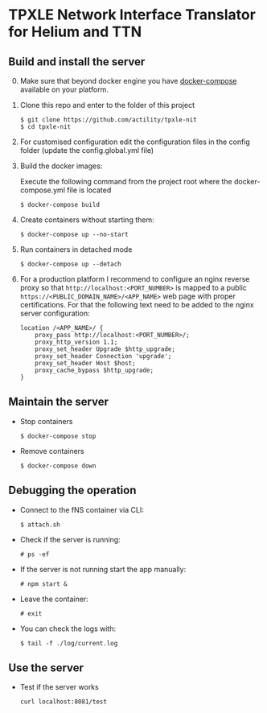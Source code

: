 # TPXLE Network Interface Translator for Helium and TTN

## Build and install the server
0. Make sure that beyond docker engine you have [docker-compose](https://docs.docker.com/compose/install/) available on your platform.
1. Clone this repo and enter to the folder of this project

    ```
    $ git clone https://github.com/actility/tpxle-nit
    $ cd tpxle-nit
    ```

2. For customised configuration edit the configuration files in the config folder (update the config.global.yml file)
3. Build the docker images:

    Execute the following command from the project root where the docker-compose.yml file is located
    ```
    $ docker-compose build
    ```

3. Create containers without starting them:

    ```
    $ docker-compose up --no-start
    ```

4. Run containers in detached mode

    ```
    $ docker-compose up --detach
    ```

5. For a production platform I recommend to configure an nginx reverse proxy so that `http://localhost:<PORT_NUMBER>` is mapped to a public `https://<PUBLIC_DOMAIN_NAME>/<APP_NAME>` web page with proper certifications. For that the following text need to be added to the nginx server configuration:

    ```
    location /<APP_NAME>/ {
        proxy_pass http://localhost:<PORT_NUMBER>/;
        proxy_http_version 1.1;
        proxy_set_header Upgrade $http_upgrade;
        proxy_set_header Connection 'upgrade';
        proxy_set_header Host $host;
        proxy_cache_bypass $http_upgrade;
    }
    ```

## Maintain the server

- Stop containers  
    ```
    $ docker-compose stop
    ```

- Remove containers  
    ```
    $ docker-compose down
    ```

## Debugging the operation

- Connect to the fNS container via CLI:  
    ```
    $ attach.sh
    ```

- Check if the server is running:  
    ```
    # ps -ef
    ```

- If the server is not running start the app manually:  
    ```
    # npm start &
    ```

- Leave the container:  
    ```
    # exit
    ```

- You can check the logs with:  
    ```
    $ tail -f ./log/current.log
    ```
## Use the server

- Test if the server works
    ```
    curl localhost:8081/test
    ```
